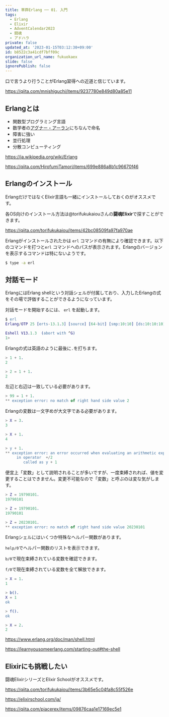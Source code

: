 ```yaml
---
title: 草莽Erlang ── 01. 入門
tags:
  - Erlang
  - Elixir
  - AdventCalendar2023
  - 闘魂
  - アドハラ
private: false
updated_at: '2023-01-15T03:12:30+09:00'
id: b8522c3a41cdf7bff09c
organization_url_name: fukuokaex
slide: false
ignorePublish: false
---
```

口で言うより行うことがErlang習得への近道と信じています。

https://qiita.com/mnishiguchi/items/9237780e849d80a85e11

## Erlangとは

- 関数型プログラミング言語
- 数学者の[アグナー・アーラン](https://ja.wikipedia.org/wiki/%E3%82%A2%E3%82%B0%E3%83%8A%E3%83%BC%E3%83%BB%E3%82%A2%E3%83%BC%E3%83%A9%E3%83%B3)にちなんで命名
- 障害に強い
- 並行処理
- 分散コンピューティング

https://ja.wikipedia.org/wiki/Erlang

https://qiita.com/HirofumiTamori/items/699e886a8b1c96670f46

## Erlangのインストール

ErlangだけではなくElixir言語も一緒にインストールしておくのがオススメです。

各OS向けのインストール方法は@torifukukaiouさんの****闘魂Elixir****で探すことができます。

https://qiita.com/torifukukaiou/items/42bc08509fa97fa970ae

Erlangがインストールされたかは `erl` コマンドの有無により確認できます。以下のコマンドを打つと`erl` コマンドへのパスが表示されます。Erlangのバージョンを表示するコマンドは特にないようです。

```bash
$ type -a erl
```

## 対話モード

ErlangにはErlang shellという対話シェルが付属しており、入力したErlangの式をその場で評価することができるようになっています。

対話モードを開始するには、 `erl` を起動します。

```erlang
$ erl
Erlang/OTP 25 [erts-13.1.3] [source] [64-bit] [smp:10:10] [ds:10:10:10] [async-threads:1] [jit] [dtrace]

Eshell V13.1.3  (abort with ^G)
1> 
```

Erlangの式は英語のように最後に`.`を打ちます。

```erlang
> 1 + 1.
2

> 2 = 1 + 1.
2
```

左辺と右辺は一致している必要があります。

```erlang
> 99 = 1 + 1.
** exception error: no match of right hand side value 2
```

Erlangの変数は一文字めが大文字である必要があります。

```erlang
> X = 3.
3

> X + 1.
4

> y + 1.
** exception error: an error occurred when evaluating an arithmetic expression
     in operator  +/2
        called as y + 1
```

便宜上「変数」として説明されることが多いですが、一度束縛されれば、値を変更することはできません。変更不可能なので「変数」と呼ぶのは変な気がします。

```erlang
> Z = 19790101.
19790101

> Z = 19790101.
19790101

> Z = 20230101.
** exception error: no match of right hand side value 20230101
```

Erlangシェルにはいくつか特殊なヘルパー関数があります。

`help/0`でヘルパー関数のリストを表示できます。

`b/0`で現在束縛されている変数を確認できます。

`f/0`で現在束縛されている変数を全て解放できます。

```erlang
> X = 1.
1

> b().
X = 1
ok

> f().
ok

> X = 2.
2
```



https://www.erlang.org/doc/man/shell.html

https://learnyousomeerlang.com/starting-out#the-shell

## Elixirにも挑戦したい

闘魂ElixirシリーズとElixir Schoolがオススメです。

https://qiita.com/torifukukaiou/items/3b65e5c04fa8c55f526e

https://elixirschool.com/ja/

https://qiita.com/piacerex/items/09876caa1e17169ec5e1
